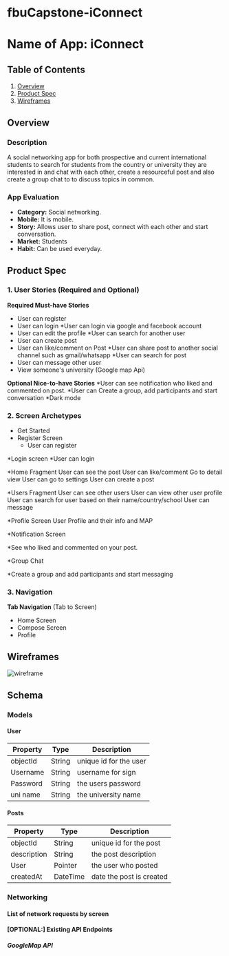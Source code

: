# fbuCapstone-iConnect


# Name of App: iConnect

## Table of Contents
1. [Overview](#Overview)
1. [Product Spec](#Product-Spec)
1. [Wireframes](#Wireframes)

## Overview
### Description
A social networking app for both prospective and current international students to search for students from the country or university they are interested in and chat with each other, create a resourceful post and also create a group chat to to discuss topics in common. 

### App Evaluation
- **Category:** Social networking.
- **Mobile:** It is mobile. 
- **Story:** Allows user to share post, connect with each other and start conversation.
- **Market:** Students
- **Habit:** Can be used everyday.

## Product Spec
### 1. User Stories (Required and Optional)

**Required Must-have Stories**

* User can register
* User can login
*User can login via google and facebook account
* User can edit the profile
*User can search for another user 
* User can create post
* User can like/comment on Post
*User can share post to another social channel such as gmail/whatsapp
*User can search for post
* User can message other user 
* View someone's university (Google map Api)

**Optional Nice-to-have Stories**
*User can see notification who liked and commented on post.
*User can Create a group, add participants and start conversation
*Dark mode

### 2. Screen Archetypes

* Get Started
* Register Screen
    * User can register
    
*Login screen
   *User can login
  
*Home Fragment
 User can see the post
 User can like/comment
 Go to detail view
 User can go to settings
 User can create a post
    
*Users Fragment
   User can see other users
   User can view other user profile
   User can search for user based on their name/country/school
   User can message
    
*Profile Screen
   User Profile and their info and MAP
  
  
*Notification Screen
 
  *See who liked and commented on your post.
  
*Group Chat
 
  *Create a group and add participants and start messaging


### 3. Navigation

**Tab Navigation** (Tab to Screen)

* Home Screen
* Compose Screen
* Profile
 



 
## Wireframes

![wireframe](https://user-images.githubusercontent.com/67130269/174226708-8cadde81-0dc9-47f6-b0ad-132c5ff67098.jpg)



## Schema 
### Models

#### User

   | Property      | Type     | Description |
   | ------------- | -------- | ------------|
   | objectId      | String   | unique id for the user |
   | Username      | String   | username for sign|
   | Password      | String   | the users password |
   | uni name        | String   | the university name |
  
   
   
   #### Posts

   | Property      | Type     | Description |
   | ------------- | -------- | ------------|
   | objectId      | String   | unique id for the post |
   |   description        | String   | the post description |
   | User          | Pointer   | the user who posted |
   | createdAt     | DateTime | date the post is created|
   
### Networking
#### List of network requests by screen

#### [OPTIONAL:] Existing API Endpoints
##### GoogleMap API 


   
    


